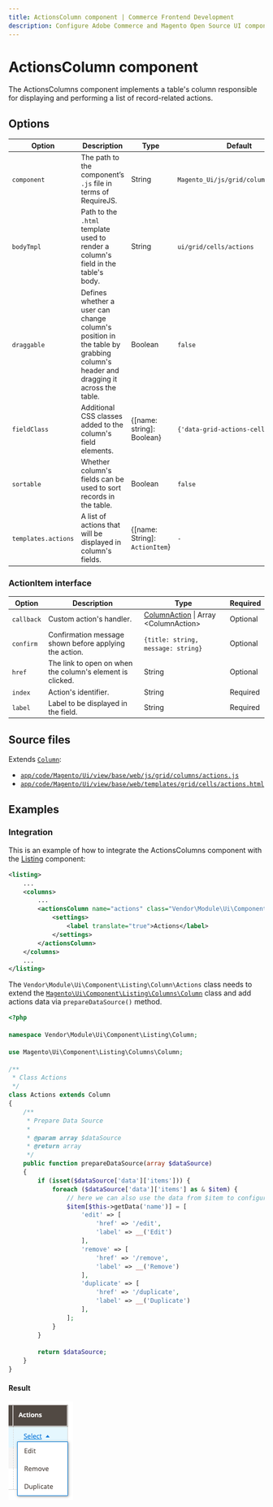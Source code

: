 ```yaml
---
title: ActionsColumn component | Commerce Frontend Development
description: Configure Adobe Commerce and Magento Open Source UI components and integrate them with other components.
---
```


# ActionsColumn component

The ActionsColumns component implements a table's column responsible for displaying and performing a list of record-related actions.

## Options

| Option | Description | Type | Default |
| --- | --- | --- | --- |
| `component` | The path to the component’s `.js` file in terms of RequireJS. | String | `Magento_Ui/js/grid/columns/actions` |
| `bodyTmpl` | Path to the `.html` template used to render a column's field in the table's body. | String | `ui/grid/cells/actions` |
| `draggable` | Defines whether a user can change column's position in the table by grabbing column's header and dragging it across the table. | Boolean | `false` |
| `fieldClass` | Additional CSS classes added to the column's field elements. | {[name: string]: Boolean} | `{'data-grid-actions-cell': true}` |
| `sortable` | Whether column's fields can be used to sort records in the table. | Boolean | `false` |
| `templates.actions` | A list of actions that will be displayed in column's fields. | {[name: String]: `ActionItem`} | `-` |

### ActionItem interface

| Option | Description | Type | Required |
| --- | --- | --- | --- |
| `callback` | Custom action's handler. | [ColumnAction](column.md#columnaction-interface) \| Array &lt;ColumnAction&gt; | Optional |
| `confirm` | Confirmation message shown before applying the action. | `{title: string, message: string}` | Optional |
| `href` | The link to open on when the column's element is clicked. | String | Optional |
| `index` | Action's identifier. | String | Required |
| `label` | Label to be displayed in the field. | String | Required |

## Source files

Extends [`Column`](column.md):

-  [`app/code/Magento/Ui/view/base/web/js/grid/columns/actions.js`](https://github.com/magento/magento2/blob/2.4/app/code/Magento/Ui/view/base/web/js/grid/columns/actions.js)
-  [`app/code/Magento/Ui/view/base/web/templates/grid/cells/actions.html`](https://github.com/magento/magento2/blob/2.4/app/code/Magento/Ui/view/base/web/templates/grid/cells/actions.html)

## Examples

### Integration

This is an example of how to integrate the ActionsColumns component with the [Listing](listing.md) component:

```xml
<listing>
    ...
    <columns>
        ...
        <actionsColumn name="actions" class="Vendor\Module\Ui\Component\Listing\Column\Actions">
            <settings>
                <label translate="true">Actions</label>
            </settings>
        </actionsColumn>
    </columns>
    ...
</listing>
```

The `Vendor\Module\Ui\Component\Listing\Column\Actions` class needs to extend the [`Magento\Ui\Component\Listing\Columns\Column`](https://github.com/magento/magento2/blob/2.4/app/code/Magento/Ui/Component/Listing/Columns/Column.php) class and add actions data via `prepareDataSource()` method.

```php
<?php

namespace Vendor\Module\Ui\Component\Listing\Column;

use Magento\Ui\Component\Listing\Columns\Column;

/**
 * Class Actions
 */
class Actions extends Column
{
    /**
     * Prepare Data Source
     *
     * @param array $dataSource
     * @return array
     */
    public function prepareDataSource(array $dataSource)
    {
        if (isset($dataSource['data']['items'])) {
            foreach ($dataSource['data']['items'] as & $item) {
                // here we can also use the data from $item to configure some parameters of an action URL
                $item[$this->getData('name')] = [
                    'edit' => [
                        'href' => '/edit',
                        'label' => __('Edit')
                    ],
                    'remove' => [
                        'href' => '/remove',
                        'label' => __('Remove')
                    ],
                    'duplicate' => [
                        'href' => '/duplicate',
                        'label' => __('Duplicate')
                    ],
                ];
            }
        }

        return $dataSource;
    }
}
```

#### Result

![ActionsColumn Component example](../_images/ui-components/actions-column-result.png)
